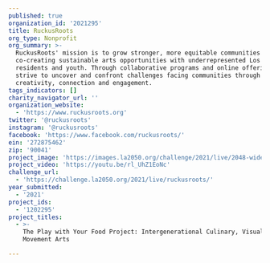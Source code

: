 ```yaml
---
published: true
organization_id: '2021295'
title: RuckusRoots
org_type: Nonprofit
org_summary: >-
  RuckusRoots' mission is to grow stronger, more equitable communities by
  co-creating sustainable arts opportunities with underrepresented Los Angeles
  residents and youth. Through collaborative programs and online offerings, we
  strive to uncover and confront challenges facing communities through
  creativity, connection and engagement.
tags_indicators: []
charity_navigator_url: ''
organization_website:
  - 'https://www.ruckusroots.org'
twitter: '@ruckusroots'
instagram: '@ruckusroots'
facebook: 'https://www.facebook.com/ruckusroots/'
ein: '272875462'
zip: '90041'
project_image: 'https://images.la2050.org/challenge/2021/live/2048-wide/ruckusroots.jpg'
project_video: 'https://youtu.be/rl_UhZ1EoNc'
challenge_url:
  - 'https://challenge.la2050.org/2021/live/ruckusroots/'
year_submitted:
  - '2021'
project_ids:
  - '1202295'
project_titles:
  - >-
    The Play with Your Food Project: Intergenerational Culinary, Visual and
    Movement Arts

---
```

